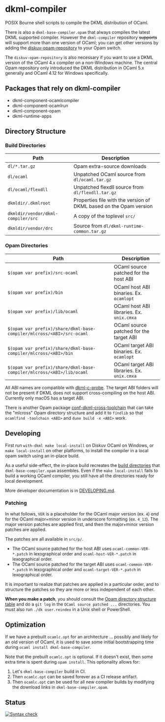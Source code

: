 # dkml-compiler

POSIX Bourne shell scripts to compile the DKML distribution of OCaml.

There is also a `dkml-base-compiler.opam` that always compiles the latest
DKML supported compiler. However the `dkml-compiler` repository ~~supports~~
will support more than one version of OCaml; you can get other versions by
adding the [diskuv-opam-repository](https://github.com/diskuv/diskuv-opam-repository#readme)
to your Opam switch.

The `diskuv-opam-repository` is also necessary if you want to use a DKML
version of the OCaml 4.x compiler on a non-Windows machine. The central Opam
repository only introduced the DKML distribution in OCaml 5.x generally and
OCaml 4.12 for Windows specifically.

## Packages that rely on dkml-compiler

* dkml-component-ocamlcompiler
* dkml-component-ocamlrun
* dkml-component-opam
* dkml-runtime-apps

## Directory Structure

### Build Directories

| Path                               | Description                                                        |
| ---------------------------------- | ------------------------------------------------------------------ |
| `dl/*.tar.gz`                      | Opam extra-source downloads                                        |
| `dl/ocaml`                         | Unpatched OCaml source from `dl/ocaml.tar.gz`                      |
| `dl/ocaml/flexdll`                 | Unpatched flexdll source from `dl/flexdll.tar.gz`                  |
| `dkmldir/.dkmlroot`                | Properties file with the version of DKML based on the Opam version |
| `dkmldir/vendor/dkml-compiler/src` | A copy of the toplevel `src/`                                      |
| `dkmldir/vendor/drc`               | Source from `dl/dkml-runtime-common.tar.gz`                        |

### Opam Directories

| Path                                                                  | Description                                 |
| --------------------------------------------------------------------- | ------------------------------------------- |
| `$(opam var prefix)/src-ocaml`                                        | OCaml source patched for the host ABI       |
| `$(opam var prefix)/bin`                                              | OCaml host ABI binaries. Ex. `ocamlopt`     |
| `$(opam var prefix)/lib/ocaml`                                        | OCaml host ABI libraries. Ex. `unix.cmxa`   |
| `$(opam var prefix)/share/dkml-base-compiler/mlcross/<ABI>/src-ocaml` | OCaml source patched for the target ABI     |
| `$(opam var prefix)/share/dkml-base-compiler/mlcross/<ABI>/bin`       | OCaml target ABI binaries. Ex. `ocamlopt`   |
| `$(opam var prefix)/share/dkml-base-compiler/mlcross/<ABI>/lib/ocaml` | OCaml target ABI libraries. Ex. `unix.cmxa` |

All ABI names are compatible with [dkml-c-probe](https://github.com/diskuv/dkml-c-probe#readme).
The target ABI folders will not be present if DKML does not support cross-compiling
on the host ABI. Currently only macOS has a target ABI.

There is another Opam package [conf-dkml-cross-toolchain](https://github.com/diskuv/conf-dkml-cross-toolchain)
that can take the "mlcross" Opam directory structure and add it to
`findlib` so that `ocamlfind -toolchain <ABI>` and `dune build -x <ABI>` work.

## Developing

First run `with-dkml make local-install` on Diskuv OCaml on Windows, or
`make local-install` on other platforms, to install the compiler in
a local opam switch using an in-place build.

As a useful side-effect, the in-place build recreates the
[build directories](#build-directories) that `dkml-base-compiler.opam`
assembles. Even if the `make local-install` fails to build a working OCaml
compiler, you still have all the directories ready for local development.

More developer documentation is in [DEVELOPING.md](./DEVELOPING.md).

### Patching

In what follows, `VER` is a placeholder for the OCaml major version (ex. `4`)
*and* for the OCaml major+minor version in underscore formatting (ex. `4_12`).
The major version patches are applied first, and then the major+minor version
patches are applied.

The patches are all available in `src/p/`.

* The OCaml source patched for the host ABI uses `ocaml-common-VER-*.patch` in lexographical order
  and `ocaml-host-VER-*.patch` in lexographical order.
* The OCaml source patched for the target ABI uses `ocaml-common-VER-*.patch` in lexographical order
  and `ocaml-target-VER-*.patch` in lexographical order.

It is important to realize that patches are applied in a particular order, and
to structure the patches so they are more or less independent of each other.

**When you make a patch**, you should consult the [Opam directory structure table](#opam-directories)
and do a `git log` in the `OCaml source patched ...` directories. You must also run
`./dk user.reindex` in a Unix shell or PowerShell.

## Optimization

If we have a prebuilt `ocamlc.opt` for an architecture ... possibly and likely for an old version of
OCaml, it is used to save some initial bootstrapping time during `ocaml install dkml-base-compiler`.

Note that the prebuilt `ocamlc.opt` is optional. If it doesn't exist, then some extra time is spent
during `opam install`. This optionality allows for:

1. Let's `dkml-base-compiler` build in CI.
2. Then `ocamlc.opt` can be saved forever as a CI release artifact.
3. Then `ocamlc.opt` can be used for all new compiler builds by modifying the download links in
   `dkml-base-compiler.opam`.

## Status

[![Syntax check](https://github.com/diskuv/dkml-compiler/actions/workflows/syntax.yml/badge.svg)](https://github.com/diskuv/dkml-compiler/actions/workflows/syntax.yml)
